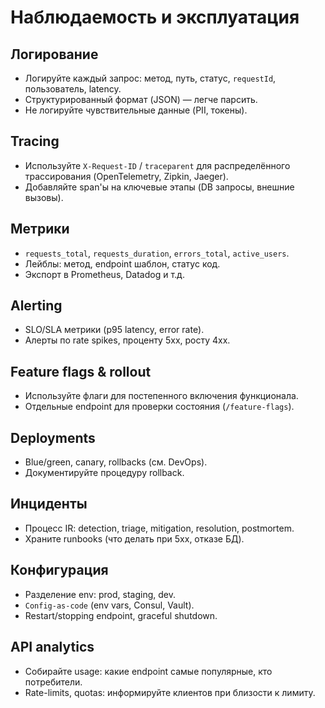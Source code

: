 # Наблюдаемость и эксплуатация

## Логирование
- Логируйте каждый запрос: метод, путь, статус, `requestId`, пользователь, latency.
- Структурированный формат (JSON) — легче парсить.
- Не логируйте чувствительные данные (PII, токены).

## Tracing
- Используйте `X-Request-ID` / `traceparent` для распределённого трассирования (OpenTelemetry, Zipkin, Jaeger).
- Добавляйте span'ы на ключевые этапы (DB запросы, внешние вызовы).

## Метрики
- `requests_total`, `requests_duration`, `errors_total`, `active_users`.
- Лейблы: метод, endpoint шаблон, статус код.
- Экспорт в Prometheus, Datadog и т.д.

## Alerting
- SLO/SLA метрики (p95 latency, error rate).
- Алерты по rate spikes, проценту 5xx, росту 4xx.

## Feature flags & rollout
- Используйте флаги для постепенного включения функционала.
- Отдельные endpoint для проверки состояния (`/feature-flags`).

## Deployments
- Blue/green, canary, rollbacks (см. DevOps).
- Документируйте процедуру rollback.

## Инциденты
- Процесс IR: detection, triage, mitigation, resolution, postmortem.
- Храните runbooks (что делать при 5xx, отказе БД).

## Конфигурация
- Разделение env: prod, staging, dev.
- `Config-as-code` (env vars, Consul, Vault).
- Restart/stopping endpoint, graceful shutdown.

## API analytics
- Собирайте usage: какие endpoint самые популярные, кто потребители.
- Rate-limits, quotas: информируйте клиентов при близости к лимиту.

